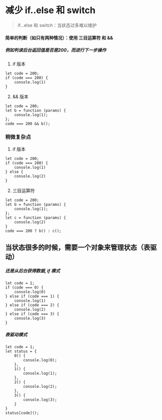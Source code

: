 # 减少 if..else 和 switch
>  if...else 和 switch：当状态过多难以维护

#### 简单的判断（如只有两种情况）：使用 三目运算符 和 &&
##### 例如判读后台返回值是否是200，而进行下一步操作
1. if 版本
```
let code = 200;
if (code === 200) {
    console.log(1)
}
```

2. && 版本
```
let code = 200;
let b = function (params) {
    console.log(1);
};
code === 200 && b();
```

### 稍微复杂点
1. if 版本
```
let code = 200;
if (code === 200) {
    console.log(1)
} else {
    console.log(2)
}
```

2. 三目运算符
```
let code = 200;
let b = function (params) {
    console.log(1);
};
let c = function (params) {
    console.log(2)
}
code === 200 ? b() : c();
```

## 当状态很多的时候，需要一个对象来管理状态（表驱动）
##### 还是从后台获得数据, if 模式
```
let code = 1;
if (code === 0) {
    console.log(0)
} else if (code === 1) {
    console.log(1)
} else if (code === 2) {
    console.log(2)
} else if (code === 3) {
    console.log(3)
}
```

##### 表驱动模式
```
let code = 1;
let status = {
    0() {
        console.log(0);
    },
    1() {
        console.log(1);
    },
    2() {
        console.log(2);
    },
    3() {
        console.log(3);
    }
}
status[code]();
```
